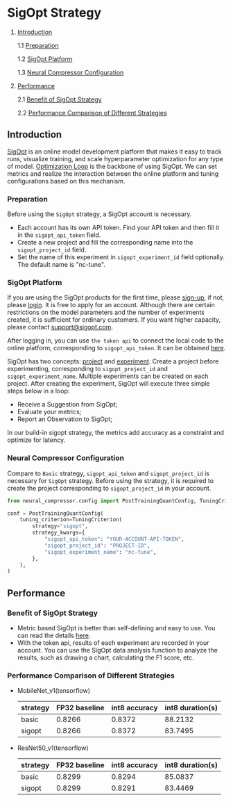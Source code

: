 SigOpt Strategy
============

1. [Introduction](#introduction)

    1.1 [Preparation](#preparation)
    
    1.2 [SigOpt Platform](#sigopt-platform)
    
    1.3  [Neural Compressor Configuration](#neural-compressor-configuration)

2. [Performance](#performance)
    
    2.1 [Benefit of SigOpt Strategy](#benefit-of-sigopt-strategy)

    2.2 [Performance Comparison of Different Strategies](#performance-comparison-of-different-strategies)

## Introduction

[SigOpt](https://app.sigopt.com/) is an online model development platform that makes it easy to track runs, visualize training, and scale hyperparameter optimization for any type of model. [Optimization Loop](https://app.sigopt.com/docs/overview/optimization) is the backbone of using SigOpt. We can set metrics and realize the interaction between the online platform and tuning configurations based on this mechanism.

### Preparation

Before using the `SigOpt` strategy, a SigOpt account is necessary.
- Each account has its own API token. Find your API token and then fill it in the `sigopt_api_token` field. 
- Create a new project and fill the corresponding name into the `sigopt_project_id` field.
- Set the name of this experiment in `sigopt_experiment_id` field optionally. The default name is "nc-tune".

### SigOpt Platform 

If you are using the SigOpt products for the first time, please [sign-up](https://app.sigopt.com/signup), if not, please [login](https://app.sigopt.com/login). It is free to apply for an account. Although there are certain restrictions on the model parameters and the number of experiments created, it is sufficient for ordinary customers. If you want higher capacity, please contact support@sigopt.com.

After logging in, you can use `the token api` to connect the local code to the online platform, corresponding to `sigopt_api_token`. It can be obtained [here](https://app.sigopt.com/tokens/info).

SigOpt has two concepts: [project](https://app.sigopt.com/projects) and [experiment](https://app.sigopt.com/experiments). Create a project before experimenting, corresponding to `sigopt_project_id` and `sigopt_experiment_name`. Multiple experiments can be created on each project. After creating the experiment, SigOpt will execute three simple steps below in a loop:

- Receive a Suggestion from SigOpt;
- Evaluate your metrics;
- Report an Observation to SigOpt;

In our build-in sigopt strategy, the metrics add accuracy as a constraint and optimize for latency.

### Neural Compressor Configuration

Compare to `Basic` strategy, `sigopt_api_token` and `sigopt_project_id` is necessary for `SigOpt` strategy. Before using the strategy, it is required to create the project corresponding to `sigopt_project_id` in your account.

```python
from neural_compressor.config import PostTrainingQuantConfig, TuningCriterion

conf = PostTrainingQuantConfig(
    tuning_criterion=TuningCriterion(
        strategy="sigopt",
        strategy_kwargs={
            "sigopt_api_token": "YOUR-ACCOUNT-API-TOKEN",
            "sigopt_project_id": "PROJECT-ID",
            "sigopt_experiment_name": "nc-tune",
        },
    ),
)
```

## Performance

### Benefit of SigOpt Strategy

- Metric based SigOpt is better than self-defining and easy to use. You can read the details [here](https://app.sigopt.com/docs/overview/metric_constraints). 
- With the token api, results of each experiment are recorded in your account. You can use the SigOpt data analysis function to analyze the results, such as drawing a chart, calculating the F1 score, etc.

### Performance Comparison of Different Strategies

- MobileNet_v1(tensorflow)

    |strategy|FP32 baseline|int8 accuracy|int8 duration(s)|
    |--------|-------------|-------------|----------------|
    |  basic |  0.8266     | 0.8372      |  88.2132       |
    | sigopt |  0.8266     | 0.8372      |  83.7495       |

- ResNet50_v1(tensorflow)

    |strategy|FP32 baseline|int8 accuracy|int8 duration(s)|
    |--------|-------------|-------------|----------------|
    |  basic |  0.8299     | 0.8294      |  85.0837       |
    | sigopt |  0.8299     | 0.8291      |  83.4469       |
